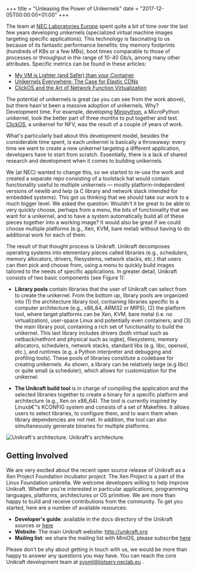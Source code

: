 +++
title = "Unleasing the Power of Unikernels"
date = "2017-12-05T00:00:00+01:00"
+++

The team at [NEC Laboratories Europe](http://sysml.neclab.eu/) spent quite a bit of time over the
last few years developing unikernels (specialized virtual machine
images targeting specific applications). This technology is fascinating
to us because of its fantastic performance benefits: tiny memory
footprints (hundreds of KBs or a few MBs), boot times comparable to
those of processes or throughput in the range of 10-40 Gb/s, among
many other attributes. Specific metrics can be found in these
articles:

* [My VM is Lighter (and Safer) than your Container](http://dl.acm.org/ft_gateway.cfm?id=3132763&type=pdf)
* [Unikernels Everywhere: The Case for Elastic CDNs](https://dl.acm.org/citation.cfm?id=3050757)
* [ClickOS and the Art of Network Function Virtualization](https://www.usenix.org/node/179772)

The potential of unikernels is great (as you can see from the work
above), but there hasn'st been a massive adoption of unikernels. Why?
Development time. For example, developing [Minipython](https://github.com/sysml/minipython), a MicroPython
unikernel, took the better part of three months to put together and
test. [ClickOS](https://github.com/sysml/clickos), a unikernel for NFV, was the result of a couple of
years of work.

What's particularly bad about this development model, besides the
considerable time spent, is each unikernel is basically a throwaway:
every time we want to create a new unikernel targeting a different
application, developers have to start from scratch. Essentially, there
is a lack of shared research and development when it comes to building
unikernels.

We (at NEC) wanted to change this, so we started to re-use the work
and created a separate repo consisting of a toolstack hat would
contain functionality useful to multiple unikernels — mostly
platform-independent versions of newlib and lwip (a C library and
network stack intended for embedded systems).  This got us thinking
that we should take our work to a much bigger level. We asked the
question: Wouldn't it be great to be able to very quickly choose,
perhaps from a menu, the bits of functionality that we want for a
unikernel, and to have a system automatically build all of these
pieces together into a working image? It would also be great if we
could choose multiple platforms (e.g., Xen, KVM, bare metal) without
having to do additional work for each of them.

The result of that thought process is Unikraft. Unikraft decomposes
operating systems into elementary pieces called libraries (e.g.,
schedulers, memory allocators, drivers, filesystems, network stacks,
etc.) that users can then pick and choose from, using a menu to
quickly build images tailored to the needs of specific
applications. In greater detail, Unikraft consists of two basic
components (see Figure 1):

* **Library pools** contain libraries that the user of Unikraft can
    select from to create the unikernel. From the bottom up, library
    pools are organized into (1) the architecture library tool,
    containing libraries specific to a computer architecture (e.g.,
    x86_64, ARM32 or MIPS); (2) the platform tool, where target
    platforms can be Xen, KVM, bare metal (i.e. no virtualization),
    user-space Linux and potentially even containers; and (3) the main
    library pool, containing a rich set of functionality to build the
    unikernel. This last library includes drivers (both virtual such
    as netback/netfront and physical such as ixgbe), filesystems,
    memory allocators, schedulers, network stacks, standard libs
    (e.g. libc, openssl, etc.), and runtimes (e.g. a Python
    interpreter and debugging and profiling tools). These pools of
    libraries constitute a codebase for creating unikernels. As shown,
    a library can be relatively large (e.g libc) or quite small (a
    scheduler), which allows for customization for the unikernel.

* **The Unikraft build tool** is in charge of compiling the
    application and the selected libraries together to create a binary
    for a specific platform and architecture (e.g., Xen on
    x86_64). The tool is currently inspired by Linuxâ€™s KCONFIG
    system and consists of a set of Makefiles. It allows users to
    select libraries, to configure them, and to warn them when library
    dependencies are not met. In addition, the tool can also
    simultaneously generate binaries for multiple platforms.

<div class="figure">
  <img src="/assets/imgs/unikraft-arch.jpg" alt="Unikraft's architecture." />
  <span class="caption">Unikraft's architecture.</span>
</div>

## Getting Involved

We are very excited about the recent open source release of Unikraft
as a Xen Project Foundation incubator project. The Xen Project is a
part of the Linux Foundation umbrella. We welcome developers willing
to help improve Unikraft. Whether you're interested in particular
applications, programming languages, platforms, architectures or OS
primitive. We are more than happy to build and receive contributions
from the community. To get you started, here are a number of available
resources:

* **Developer's guide**: available in the docs directory of the Unikraft sources or [here](http://docs.unikraft.org/)
* **Website**: The main Unikraft website: http://unikraft.org
* **Mailing list**: we share the mailing list with MiniOS, please subscribe [here](https://lists.xenproject.org/cgi-bin/mailman/listinfo/minios-devel)

Please don't be shy about getting in touch with us, we would be more
than happy to answer any questions you may have. You can reach the
core Unikraft development team at sysml@listserv.neclab.eu .
